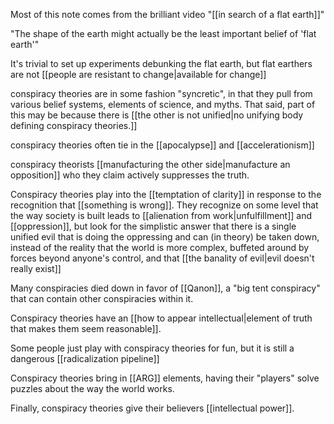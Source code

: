 Most of this note comes from the brilliant video "[[in search of a flat earth]]"

"The shape of the earth might actually be the least important belief of 'flat earth'"

It's trivial to set up experiments debunking the flat earth, but flat earthers are not [[people are resistant to change|available for change]]

conspiracy theories are in some fashion "syncretic", in that they pull from various belief systems, elements of science, and myths. That said, part of this may be because there is [[the other is not unified|no unifying body defining conspiracy theories.]]

conspiracy theories often tie in the [[apocalypse]] and [[accelerationism]]

conspiracy theorists [[manufacturing the other side|manufacture an opposition]] who they claim actively suppresses the truth.

Conspiracy theories play into the [[temptation of clarity]] in response to the recognition that [[something is wrong]]. They recognize on some level that the way society is built leads to [[alienation from work|unfulfillment]] and [[oppression]], but look for the simplistic answer that there is a single unified evil that is doing the oppressing and can (in theory) be taken down, instead of the reality that the world is more complex, buffeted around by forces beyond anyone's control, and that [[the banality of evil|evil doesn't really exist]]

Many conspiracies died down in favor of [[Qanon]], a "big tent conspiracy" that can contain other conspiracies within it.

Conspiracy theories have an [[how to appear intellectual|element of truth that makes them seem reasonable]].

Some people just play with conspiracy theories for fun, but it is still a dangerous [[radicalization pipeline]]

Conspiracy theories bring in [[ARG]] elements, having their "players" solve puzzles about the way the world works.

Finally, conspiracy theories give their believers [[intellectual power]].
